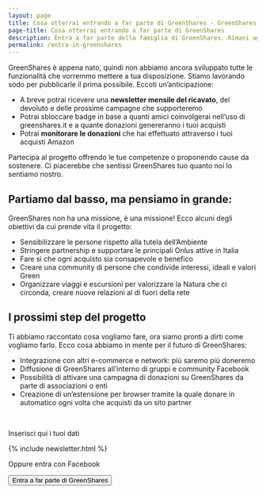 ```yaml
---
layout: page
title: Cosa otterrai entrando a far parte di GreenShares - GreenShares
page-title: Cosa otterrai entrando a far parte di GreenShares
description: Entra a far parte della famiglia di GreenShares. Rimani aggiornato sugli sviluppi dei progetti e su come verranno destinate le donazioni.
permalink: /entra-in-greenshares
---
```


GreenShares è appena nato, quindi non abbiamo ancora sviluppato tutte le funzionalità che vorremmo mettere a tua disposizione. Stiamo lavorando sodo per pubblicarle il prima possibile. Eccoti un’anticipazione:
- A breve potrai ricevere una **newsletter mensile del ricavato**, del devoluto e delle prossime campagne che supporteremo
-	Potrai sbloccare badge in base a quanti amici coinvolgerai nell’uso di greenshares.it e a quante donazioni genereranno i tuoi acquisti
-	Potrai **monitorare le donazioni** che hai effettuato attraverso i tuoi acquisti Amazon

Partecipa al progetto offrendo le tue competenze o proponendo cause da sostenere. Ci piacerebbe che sentissi GreenShares tuo quanto noi lo sentiamo nostro.

## Partiamo dal basso, ma pensiamo in grande:
GreenShares non ha una missione, è una missione! Ecco alcuni degli obiettivi da cui prende vita il progetto:
- Sensibilizzare le persone rispetto alla tutela dell’Ambiente
- Stringere partnership e supportare le principali Onlus attive in Italia
- Fare sì che ogni acquisto sia consapevole e benefico
- Creare una community di persone che condivide interessi, ideali e valori Green
- Organizzare viaggi e escursioni per valorizzare la Natura che ci circonda, creare nuove relazioni al di fuori della rete

## I prossimi step del progetto
Ti abbiamo raccontato cosa vogliamo fare, ora siamo pronti a dirti come vogliamo farlo. Ecco cosa abbiamo in mente per il futuro di GreenShares:
- Integrazione con altri e-commerce e network: più saremo più doneremo
- Diffusione di GreenShares all’interno di gruppi e community Facebook
- Possibilità di attivare una campagna di donazioni su GreenShares da parte di associazioni o enti
- Creazione di un’estensione per browser tramite la quale donare in automatico ogni volta che acquisti da un sito partner 

<br>

Inserisci qui i tuoi dati

{% include newsletter.html %}

Oppure entra con Facebook

<button id="join" class="btn btn-block btn-primary btn-login-facebook">Entra a far parte di GreenShares</button>
